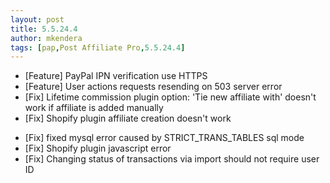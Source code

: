 ```yaml
---
layout: post
title: 5.5.24.4
author: mkendera
tags: [pap,Post Affiliate Pro,5.5.24.4]
---
```


- [Feature] PayPal IPN verification use HTTPS
- [Feature] User actions requests resending on 503 server error
- [Fix] Lifetime commission plugin option: 'Tie new affiliate with' doesn't work if affiliate is added manually
- [Fix] Shopify plugin affiliate creation doesn't work

<!--more-->

- [Fix] fixed mysql error caused by STRICT_TRANS_TABLES sql mode
- [Fix] Shopify plugin javascript error 
- [Fix] Changing status of transactions via import should not require user ID
